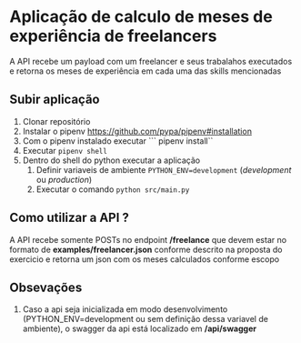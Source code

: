 # Aplicação de calculo de meses de experiência de freelancers

A API recebe um payload com um freelancer e seus trabalahos executados e retorna os meses de experiência em cada uma das skills mencionadas

## Subir aplicação 
1. Clonar repositório
1. Instalar o pipenv https://github.com/pypa/pipenv#installation
1. Com o pipenv instalado executar ``` pipenv install``
1. Executar ``` pipenv shell ```
1. Dentro do shell do python executar a aplicação 
    1. Definir variaveis de ambiente 
    ``` PYTHON_ENV=development ``` (*development* ou *production*) 
    1. Executar o comando ``` python src/main.py ```

## Como utilizar a API ?

A API recebe somente POSTs no endpoint **/freelance** que devem estar no formato de **examples/freelancer.json** conforme descrito na proposta do exercicio e retorna um json com os meses calculados conforme escopo

## Obsevações
1. Caso a api seja inicializada em modo desenvolvimento (PYTHON_ENV=development ou sem definição dessa variavel de ambiente), o swagger da api está localizado em **/api/swagger**